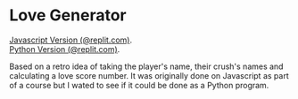 # Love Generator

[Javascript Version (@replit.com)](https://replit.com/@HelenYates/Love-Generator).<br />
[Python Version (@replit.com)](https://replit.com/@HelenYates/5-Love-Generator).<br />

Based on a retro idea of taking the player's name, their crush's names and calculating a love score number. It was originally done on Javascript as part of a course but I wated to see if it could be done as a Python program.  